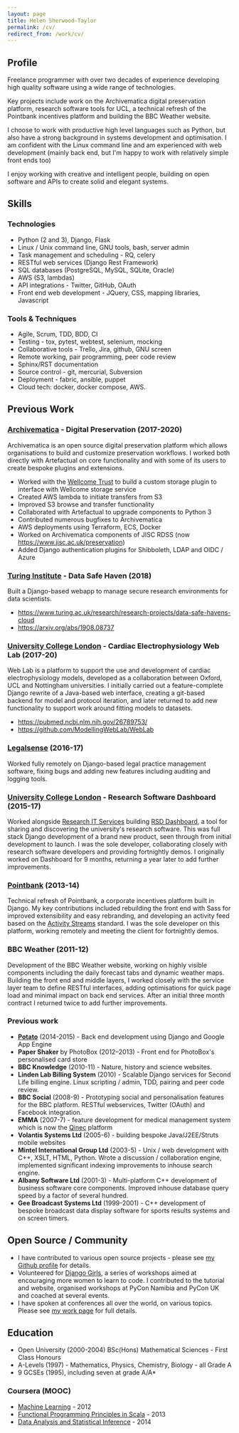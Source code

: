 ```yaml
---
layout: page
title: Helen Sherwood-Taylor
permalink: /cv/
redirect_from: /work/cv/
---
```

## Profile

Freelance programmer with over two decades of experience developing high quality software using a wide range of technologies.

Key projects include work on the Archivematica digital preservation platform, research software tools for UCL, a technical refresh of the Pointbank incentives platform and building the BBC Weather website.

I choose to work with productive high level languages such as Python, but also have a strong background in systems development and optimisation. I am confident with the Linux command line and am experienced with web development (mainly back end, but I'm happy to work with relatively simple front ends too)

I enjoy working with creative and intelligent people, building on open software and APIs to create solid and elegant systems.


## Skills

### Technologies
* Python (2 and 3), Django, Flask
* Linux / Unix command line, GNU tools, bash, server admin
* Task management and scheduling - RQ, celery
* RESTful web services (Django Rest Framework)
* SQL databases (PostgreSQL, MySQL, SQLite, Oracle)
* AWS (S3, lambdas)
* API integrations - Twitter, GitHub, OAuth
* Front end web development - JQuery, CSS, mapping libraries, Javascript

### Tools & Techniques
* Agile, Scrum, TDD, BDD, CI
* Testing - tox, pytest, webtest, selenium, mocking
* Collaborative tools - Trello, Jira, github, GNU screen
* Remote working, pair programming, peer code review
* Sphinx/RST documentation
* Source control - git, mercurial, Subversion
* Deployment - fabric, ansible, puppet
* Cloud tech: docker, docker compose, AWS.


## Previous Work

### [Archivematica](https://www.archivematica.org/) - Digital Preservation (2017-2020)

Archivematica is an open source digital preservation platform which allows organisations to build and customize preservation workflows. I worked both directly with Artefactual on core functionality and with some of its users to create bespoke plugins and extensions.

* Worked with the [Wellcome Trust](https://wellcome.org/) to build a custom storage plugin to interface with Wellcome storage service
* Created AWS lambda to initiate transfers from S3
* Improved S3 browse and transfer functionality
* Collaborated with Artefactual to upgrade components to Python 3
* Contributed numerous bugfixes to Archivematica
* AWS deployments using Terraform, ECS, Docker
* Worked on Archivematica components of JISC RDSS (now <https://www.jisc.ac.uk/preservation>)
* Added Django authentication plugins for Shibboleth, LDAP and OIDC / Azure

### [Turing Institute](https://www.turing.ac.uk/) - Data Safe Haven (2018)

Built a Django-based webapp to manage secure research environments for data scientists.

* <https://www.turing.ac.uk/research/research-projects/data-safe-havens-cloud>
* <https://arxiv.org/abs/1908.08737>


### [University College London](http://www.ucl.ac.uk/) - Cardiac Electrophysiology Web Lab (2017-20)

Web Lab is a platform to support the use and development of cardiac electrophysiology models, developed as a collaboration between Oxford, UCL and Nottingham universities. I initially carried out a feature-complete Django rewrite of a Java-based web interface, creating a git-based backend for model and protocol iteration, and later returned to add new functionality to support work around fitting models to datasets.

* <https://pubmed.ncbi.nlm.nih.gov/26789753/>
* <https://github.com/ModellingWebLab/WebLab>


### [Legalsense](https://legalsense.nl/) (2016-17)

Worked fully remotely on Django-based legal practice management software, fixing bugs and adding new features including auditing and logging tools.


### [University College London](http://www.ucl.ac.uk/) - Research Software Dashboard (2015-17)

Worked alongside [Research IT Services](https://www.ucl.ac.uk/isd/services/research-it) building [RSD Dashboard](https://dashboard.rc.ucl.ac.uk), a tool for sharing and discovering the university's research software. This was full stack Django development of a brand new product, seen through from initial development to launch. I was the sole developer, collaborating closely with research software developers and providing fortnightly demos. I originally worked on Dashboard for 9 months, returning a year later to add further improvements.


### [Pointbank](http://pointbank.co.uk/) (2013-14)

Technical refresh of Pointbank, a corporate incentives platform built in Django. My key contributions included rebuilding the front end with Sass for improved extensibility and easy rebranding, and developing an activity feed based on the [Activity Streams](http://activitystrea.ms/) standard. I was the sole developer on this platform, working remotely and meeting the client for fortnightly demos.


### BBC Weather (2011-12)

Development of the BBC Weather website, working on highly visible components including the daily forecast tabs and dynamic weather maps. Building the front end and middle layers, I worked closely with the service layer team to define RESTful interfaces, adding optimisations for quick page load and minimal impact on back end services. After an initial three month contract I returned twice to add further improvements.


### Previous work

* __[Potato](https://p.ota.to/)__ (2014-2015) - Back end development using Django and Google App Engine 
* __Paper Shaker__ by PhotoBox (2012–2013) - Front end for PhotoBox's personalised card store
* __BBC Knowledge__ (2010-11) - Nature, history and science websites.
* __Linden Lab Billing System__ (2010) - Scalable Django services for Second Life billing engine. Linux scripting / admin, TDD, pairing and peer code review.
* __BBC Social__ (2008-9) - Prototyping social and personalisation features for the BBC platform. RESTful webservices, Twitter (OAuth) and Facebook integration.
* __EMMA__ (2007-7) - feature development for medical management system which is now the [Qinec](http://www.qinec.com/) platform
* __Volantis Systems Ltd__ (2005-6) - building bespoke Java/J2EE/Struts mobile websites
* __Mintel International Group Ltd__ (2003-5) - Unix / web development with C++, XSLT, HTML, Python. Wrote a discussion / collaboration engine, implemented significant indexing improvements to inhouse search engine.
* __Albany Software Ltd__ (2001-3) - Multi-platform C++ development of business software core components. Improved inhouse database query speed by a factor of several hundred.
* __Gee Broadcast Systems Ltd__ (1999-2001) - C++ development of bespoke broadcast data display software for sports results systems and on screen timers.


## Open Source / Community

* I have contributed to various open source projects - please see [my Github profile](https://github.com/helenst) for details.
* Volunteered for [Django Girls](https://djangogirls.org), a series of workshops aimed at encouraging more women to learn to code. I contributed to the tutorial and website, organised workshops at PyCon Namibia and PyCon UK and coached at several events.
* I have spoken at conferences all over the world, on various topics. Please see [my work page](http://helen.st/work/) for full details.

 
## Education

* Open University (2000-2004) BSc(Hons) Mathematical Sciences - First Class Honours
* A-Levels (1997) - Mathematics, Physics, Chemistry, Biology - all Grade A
* 9 GCSEs (1995), including seven at grade A/A*

### Coursera (MOOC)

* [Machine Learning](https://www.coursera.org/course/ml) - 2012
* [Functional Programming Principles in Scala](https://www.coursera.org/course/progfun) - 2013
* [Data Analysis and Statistical Inference](https://www.coursera.org/course/statistics) - 2014
